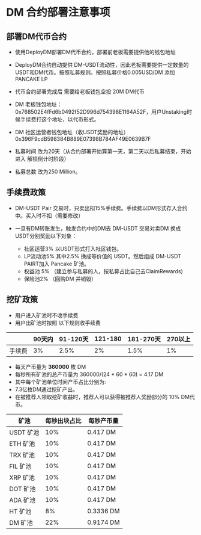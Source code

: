 
# DM 合约部署注意事项

## 部署DM代币合约
- 使用DeployDM部署DM代币合约，部署前老板需要提供他的钱包地址

- DeployDM合约自动提供 DM-USDT流动性，因此老板需要提供一定数量的USDT和DM代币。按照私募规则。按照私募价格0.005USD/DM 添加PANCAKE LP

- 代币合约部署完成后 需要给老板钱包空投 20M DM代币

- DM 老板钱包地址：0x768502E4fFd6b0492f52D996d754398E1164A52F，用户Unstaking时候手续费打这个地址，以代币形式。

- DM 社区运营者钱包地址（收USDT奖励的地址） 0x396F9cdB598384B889E07398B784AF49E0639B7F

- 私募时间 改为20天（从合约部署开始算第一天，第二天以后私募结束，开始进入 解锁倒计时阶段）

- 私募总数 改为250 Million。

## 手续费政策
- DM-USDT Pair 交易时，只卖出扣15%手续费。手续费以DM形式存入合约中。买入时不扣（需要修改）

- 一旦有DM转账发生，触发合约中的DM去 DM-USDT 交易对卖DM 换成 USDT分别奖励以下对象：

  - 社区运营3% 以USDT形式打入社区钱包。
  - LP流动池5% 其中2.5% 换成等价值的 USDT。然后组成 DM-USDT PAIRT加入 Pancake 矿池。
  - 权益池 5% （建立参与私募的人，按私募占比自己去ClaimRewards)
  - 保险池2% （回购DM 并销毁）


## 挖矿政策

- 用户进入矿池时不收手续费
- 用户出矿池时按照 以下规则收手续费



| | 90天内| 91-120天 | 121-180 |181-270天|270以上|
| ----- | --------- | ----------- | ------- |--|-|
| 手续费 | 3%|2.5%|2%|1.5% |1%|
- 每天产币量为 **360000** 枚 DM
- 每秒所有矿池的总产币量为 360000/(24 * 60 * 60) = 4.17 DM
- 其中每个矿池单位时间产币占比分别为:
-  7.3亿枚DM通过挖矿产出。
- 在被推荐人领取挖矿收益时，推荐人可以获得被推荐人奖励部分的 10% DM代币。

 矿池 |每秒出块占比| 每秒产币量|
| ----- | --------- |-
| USDT 矿池 | 10%|0.417 DM|
| ETH 矿池  | 10%|0.417 DM|
| TRX 矿池  | 10%|0.417 DM|
| FIL 矿池  | 10%|0.417 DM|
| XRP 矿池  | 10%|0.417 DM|
| DOT 矿池  | 10%|0.417 DM|
| ADA 矿池  | 10%|0.417 DM|
| HT 矿池  | 8%|0.3336 DM|
| DM 矿池  | 22%|0.9174 DM|

